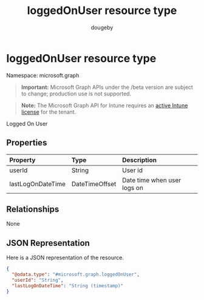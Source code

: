 ﻿---
title: "loggedOnUser resource type"
description: "Logged On User"
author: "dougeby"
localization_priority: Normal
ms.prod: "intune"
doc_type: resourcePageType
---

# loggedOnUser resource type

Namespace: microsoft.graph

> **Important:** Microsoft Graph APIs under the /beta version are subject to change; production use is not supported.

> **Note:** The Microsoft Graph API for Intune requires an [active Intune license](https://go.microsoft.com/fwlink/?linkid=839381) for the tenant.

Logged On User

## Properties

| Property          | Type           | Description                 |
| :---------------- | :------------- | :-------------------------- |
| userId            | String         | User id                     |
| lastLogOnDateTime | DateTimeOffset | Date time when user logs on |

## Relationships

None

## JSON Representation

Here is a JSON representation of the resource.

<!-- {
  "blockType": "resource",
  "@odata.type": "microsoft.graph.loggedOnUser"
}
-->

```json
{
  "@odata.type": "#microsoft.graph.loggedOnUser",
  "userId": "String",
  "lastLogOnDateTime": "String (timestamp)"
}
```
